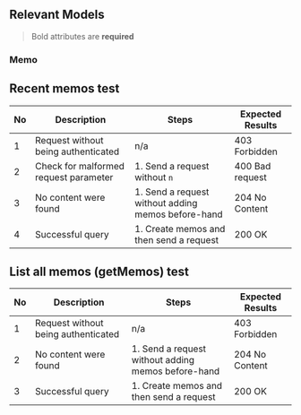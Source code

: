 ## Relevant Models
> Bold attributes are **required**

### Memo


## Recent memos test
| No  | Description                         | Steps                                              | Expected Results |
| --- | ----------------------------------- | -------------------------------------------------- | ---------------- |
| 1   | Request without being authenticated | n/a                                                | 403 Forbidden    |
| 2   | Check for malformed request parameter    | 1. Send a request without `n`                      | 400 Bad request  |
| 3   | No content were found               | 1. Send a request without adding memos before-hand | 204 No Content   |
| 4   | Successful query                    | 1. Create memos and then send a request            | 200 OK           |

## List all memos (getMemos) test
| No  | Description                         | Steps                                              | Expected Results |
| --- | ----------------------------------- | -------------------------------------------------- | ---------------- |
| 1   | Request without being authenticated | n/a                                                | 403 Forbidden    |
| 2   | No content were found               | 1. Send a request without adding memos before-hand | 204 No Content   |
| 3   | Successful query                    | 1. Create memos and then send a request            | 200 OK           |
